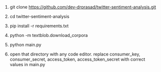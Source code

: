 1. git clone https://github.com/dev-drprasad/twitter-sentiment-analysis.git
2. cd twitter-sentiment-analysis
3. pip install -r requirements.txt
4. python -m textblob.download_corpora
5. python main.py

6. open that directory with any code editor. replace consumer_key, consumer_secret, access_token, access_token_secret with correct values in main.py
